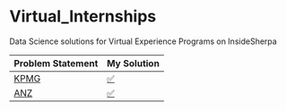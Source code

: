 # Virtual_Internships
Data Science solutions for Virtual Experience Programs on InsideSherpa

Problem Statement                                                               |  My Solution
------------------------------------------------                                |--------------------------------------------------------------------------
[KPMG](https://www.theforage.com/virtual-internships/m7W4GMqeT3bh9Nb2c)         |[✅](https://github.com/AparGarg99/Virtual_Internships/tree/main/KPMG)
[ANZ](https://www.theforage.com/virtual-internships/prototype/ZLJCsrpkHo9pZBJNY/ANZ-Virtual-Internship)  | [✅](https://github.com/AparGarg99/Virtual_Internships/tree/main/ANZ)

